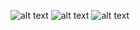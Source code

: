 ![alt text](https://github.com/marinecollet/Blender-modeling/blob/master/Realistic/Wands/baguette_1.png)
![alt text](https://github.com/marinecollet/Blender-modeling/blob/master/Realistic/Wands/baguette_2.png)
![alt text](https://github.com/marinecollet/Blender-modeling/blob/master/Realistic/Wands/baguette_3.png)
